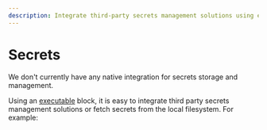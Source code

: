```yaml
---
description: Integrate third-party secrets management solutions using executable blocks.
---
```


# Secrets

We don't currently have any native integration for secrets storage and management.

Using an [executable](../blocks/executable/ "mention") block, it is easy to integrate third party secrets management solutions or fetch secrets from the local filesystem. For example:

<figure><img src="../images/CleanShot 2025-02-11 at 14.51.19@2x.png" alt=""><figcaption></figcaption></figure>
